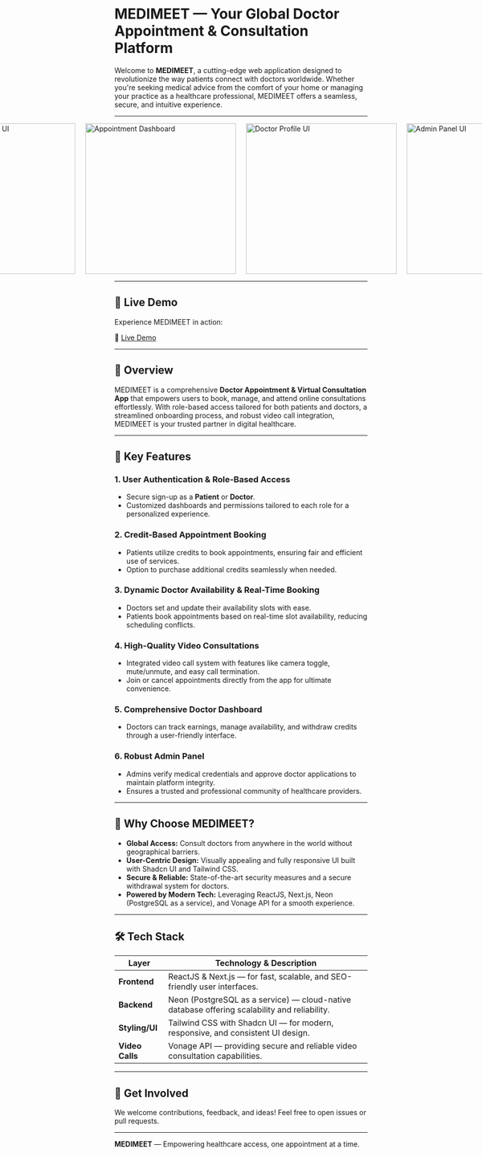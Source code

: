 # MEDIMEET — Your Global Doctor Appointment & Consultation Platform

Welcome to **MEDIMEET**, a cutting-edge web application designed to revolutionize the way patients connect with doctors worldwide. Whether you're seeking medical advice from the comfort of your home or managing your practice as a healthcare professional, MEDIMEET offers a seamless, secure, and intuitive experience.

---

<div style="display: flex; justify-content: center; gap: 20px;">

  <img src="https://images.openai.com/thumbnails/url/y8pLfXicu1mSUVJSUGylr5-al1xUWVCSmqJbkpRnoJdeXJJYkpmsl5yfq5-Zm5ieWmxfaAuUsXL0S7F0Tw7JSvc3KA0uj_QvyXPzzA2MytGtdIsw1DUtiQz19At2yy5J1C10y0uqCjQJi0wtT03289L1LU429cmLdFQrBgAjiinx" alt="Doctor Consultation UI" width="300" />

  <img src="https://images.openai.com/thumbnails/url/dAFzCXicu1mSUVJSUGylr5-al1xUWVCSmqJbkpRnoJdeXJJYkpmsl5yfq5-Zm5ieWmxfaAuUsXL0S7F0Tw4xqTKorHQKzE7PKMovzctIdzVyCkv28SxKNErKSHNPczcP9ChOSXKPcCuuSi5JDE0yDytw9vAtya7yKlcrBgA9Eir-" alt="Appointment Dashboard" width="300" />

  <img src="https://images.openai.com/thumbnails/url/Y15o0nicu1mUUVJSUGylr5-al1xUWVCSmqJbkpRnoJdeXJJYkpmsl5yfq5-Zm5ieWmxfaAuUsXL0S7F0Tw6uDHRxDPP2DjOodCv0zqxK9EoNqQgL8Qh1Lc0JCtNNiaowLLPwtPA1zigvd9V19s_0zChL9c8ucHVXKwYAx-YpOg" alt="Doctor Profile UI" width="300" />

  <img src="https://images.openai.com/thumbnails/url/_rArDHicu1mSUVJSUGylr5-al1xUWVCSmqJbkpRnoJdeXJJYkpmsl5yfq5-Zm5ieWmxfaAuUsXL0S7F0Tw72SS_Pdgwu8_A3SC33yjEK8_Yv0Q31TjJ2LQsuczYsivfNCkoJSCkNdEmNMHV3N44KzgwN9tUtzozMd1QrBgAW5imY" alt="Admin Panel UI" width="300" />

</div>

---

## 🚀 Live Demo

Experience MEDIMEET in action:

🔗 [Live Demo](https://medimeet-self.vercel.app/)

---

## 🚀 Overview

MEDIMEET is a comprehensive **Doctor Appointment & Virtual Consultation App** that empowers users to book, manage, and attend online consultations effortlessly. With role-based access tailored for both patients and doctors, a streamlined onboarding process, and robust video call integration, MEDIMEET is your trusted partner in digital healthcare.

---

## 🔑 Key Features

### 1. User Authentication & Role-Based Access
- Secure sign-up as a **Patient** or **Doctor**.
- Customized dashboards and permissions tailored to each role for a personalized experience.

### 2. Credit-Based Appointment Booking
- Patients utilize credits to book appointments, ensuring fair and efficient use of services.
- Option to purchase additional credits seamlessly when needed.

### 3. Dynamic Doctor Availability & Real-Time Booking
- Doctors set and update their availability slots with ease.
- Patients book appointments based on real-time slot availability, reducing scheduling conflicts.

### 4. High-Quality Video Consultations
- Integrated video call system with features like camera toggle, mute/unmute, and easy call termination.
- Join or cancel appointments directly from the app for ultimate convenience.

### 5. Comprehensive Doctor Dashboard
- Doctors can track earnings, manage availability, and withdraw credits through a user-friendly interface.

### 6. Robust Admin Panel
- Admins verify medical credentials and approve doctor applications to maintain platform integrity.
- Ensures a trusted and professional community of healthcare providers.

---

## 🌟 Why Choose MEDIMEET?

- **Global Access:** Consult doctors from anywhere in the world without geographical barriers.
- **User-Centric Design:** Visually appealing and fully responsive UI built with Shadcn UI and Tailwind CSS.
- **Secure & Reliable:** State-of-the-art security measures and a secure withdrawal system for doctors.
- **Powered by Modern Tech:** Leveraging ReactJS, Next.js, Neon (PostgreSQL as a service), and Vonage API for a smooth experience.

---

## 🛠️ Tech Stack

| Layer          | Technology & Description                                                  |
|----------------|---------------------------------------------------------------------------|
| **Frontend**   | ReactJS & Next.js — for fast, scalable, and SEO-friendly user interfaces.  |
| **Backend**    | Neon (PostgreSQL as a service) — cloud-native database offering scalability and reliability. |
| **Styling/UI** | Tailwind CSS with Shadcn UI — for modern, responsive, and consistent UI design. |
| **Video Calls**| Vonage API — providing secure and reliable video consultation capabilities. |

---

## 🤝 Get Involved

We welcome contributions, feedback, and ideas! Feel free to open issues or pull requests.

---

**MEDIMEET** — Empowering healthcare access, one appointment at a time.

